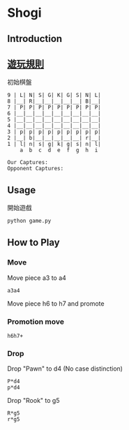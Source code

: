 # Shogi

## Introduction
[遊玩規則](https://zh.wikipedia.org/zh-tw/%E6%97%A5%E6%9C%AC%E5%B0%86%E6%A3%8B)
---
初始棋盤
```
9 | L| N| S| G| K| G| S| N| L|
8 |__| R|__|__|__|__|__| B|__|
7 | P| P| P| P| P| P| P| P| P|
6 |__|__|__|__|__|__|__|__|__|
5 |__|__|__|__|__|__|__|__|__|
4 |__|__|__|__|__|__|__|__|__|
3 | p| p| p| p| p| p| p| p| p|
2 |__| b|__|__|__|__|__| r|__|
1 | l| n| s| g| k| g| s| n| l|
    a  b  c  d  e  f  g  h  i

Our Captures:
Opponent Captures:
```
## Usage

開始遊戲
```bash
python game.py
```

## How to Play
### Move

Move piece a3 to a4
```
a3a4
```

Move piece h6 to h7 and promote
### Promotion move
```
h6h7+
```

### Drop
Drop "Pawn" to d4 (No case distinction)
```
P*d4
p*d4
```
Drop "Rook" to g5
```
R*g5
r*g5
```